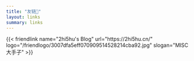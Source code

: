 ```yaml
---
title: "友链🎈"
layout: links
summary: links
---
```


<!--友链需要在此标签内使用以配合CSS样式-->
<div class="friend-container">
{{< friendlink name="2hi5hu's Blog" url="https://2hi5hu.cn/" logo="/friendlogo/3007dfa5eff070909514528214cba92.jpg" slogan="MISC大手子" >}}
</div>
